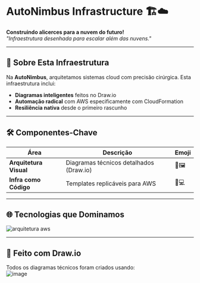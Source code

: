  # AutoNimbus Infrastructure 🏗️☁️  

**Construindo alicerces para a nuvem do futuro!**  
*"Infraestrutura desenhada para escalar além das nuvens."*  

---

## 🌟 **Sobre Esta Infraestrutura**  
Na **AutoNimbus**, arquitetamos sistemas cloud com precisão cirúrgica. Esta infraestrutura inclui:  
- **Diagramas inteligentes** feitos no Draw.io  
- **Automação radical** com AWS especificamente com CloudFormation  
- **Resiliência nativa** desde o primeiro rascunho  

---

## 🛠 **Componentes-Chave**  

| Área                  | Descrição                                                                 | Emoji               |
|-----------------------|---------------------------------------------------------------------------|---------------------|
| **Arquitetura Visual**| Diagramas técnicos detalhados (Draw.io)                                  | 📐🖼️              |
| **Infra como Código** | Templates replicáveis para AWS                                           | 🤖💻              |

---


## 🌐 **Tecnologias que Dominamos**  

![arquitetura aws](https://github.com/user-attachments/assets/1b14d0ab-0207-4d75-a5b8-bfc6042e428d)




---

## 🎨 **Feito com Draw.io**  
Todos os diagramas técnicos foram criados usando:  
![image](https://github.com/user-attachments/assets/41140a7f-9e2d-4ebc-b282-f5dddae0607e)

